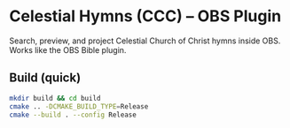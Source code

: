# Celestial Hymns (CCC) – OBS Plugin

Search, preview, and project Celestial Church of Christ hymns inside OBS. Works like the OBS Bible plugin.

## Build (quick)
```bash
mkdir build && cd build
cmake .. -DCMAKE_BUILD_TYPE=Release
cmake --build . --config Release
```
